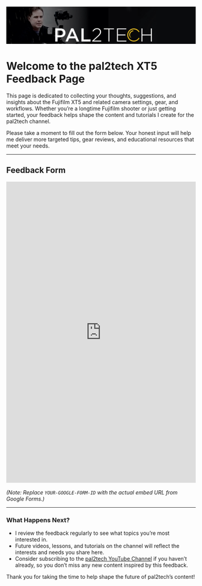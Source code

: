 ![XT5 Feedback Hero Banner](assets/images/hero-image.jpg)

# Welcome to the pal2tech XT5 Feedback Page

This page is dedicated to collecting your thoughts, suggestions, and insights about the Fujifilm XT5 and related camera settings, gear, and workflows. Whether you’re a longtime Fujifilm shooter or just getting started, your feedback helps shape the content and tutorials I create for the pal2tech channel.

Please take a moment to fill out the form below. Your honest input will help me deliver more targeted tips, gear reviews, and educational resources that meet your needs.

---

## Feedback Form

<iframe src="https://docs.google.com/forms/d/e/YOUR-GOOGLE-FORM-ID/viewform?embedded=true" width="100%" height="800" frameborder="0" marginheight="0" marginwidth="0">Loading…</iframe>

*(Note: Replace `YOUR-GOOGLE-FORM-ID` with the actual embed URL from Google Forms.)*

---

### What Happens Next?

- I review the feedback regularly to see what topics you’re most interested in.
- Future videos, lessons, and tutorials on the channel will reflect the interests and needs you share here.
- Consider subscribing to the [pal2tech YouTube Channel](https://www.youtube.com/c/pal2tech) if you haven’t already, so you don’t miss any new content inspired by this feedback.

Thank you for taking the time to help shape the future of pal2tech’s content!
